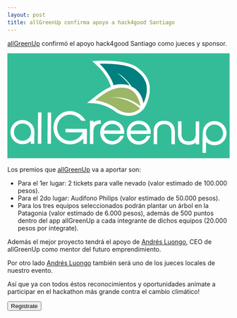 ```yaml
---
layout: post
title: allGreenUp confirma apoyo a hack4good Santiago
---
```


[allGreenUp](http://www.allgreenup.com) confirmó el apoyo hack4good Santiago como jueces y sponsor.

<!--more-->

![](/public/images/allgreenup.png)

Los premios que [allGreenUp](http://www.allgreenup.com) va a aportar son:

* Para el 1er lugar: 2 tickets para valle nevado (valor estimado de 100.000 pesos).
* Para el 2do lugar: Audifono Philips (valor estimado de 50.000 pesos).
* Para los tres equipos seleccionados podrán plantar un árbol en la Patagonia (valor estimado de 6.000 pesos), además de 500 puntos dentro del app allGreenUp a cada integrante de dichos equipos (20.000 pesos por integrate).

Además el mejor proyecto tendrá el apoyo de [Andrés Luongo](http://cl.linkedin.com/pub/andr%C3%A9s-luongo-sanchez/93/998/76), CEO de allGreenUp como mentor del futuro emprendimiento.

Por otro lado [Andrés Luongo](http://cl.linkedin.com/pub/andr%C3%A9s-luongo-sanchez/93/998/76) también será uno de los jueces locales de nuestro evento.

Así que ya con todos éstos reconocimientos y oportunidades anímate a participar en el hackathon más grande contra el cambio climático!

<div class="center">
  <a href="https://geekli.st/hackathon/hack4good-06/santiago" target="_new">
    <button class="pure-button button-success button-xlarge">Registrate</button>
  </a>
</div>

